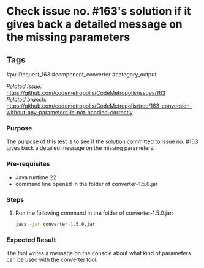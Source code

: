 # Check issue no. #163's solution if it gives back a detailed message on the missing parameters

## Tags
#pullRequest_163 #component_converter #category_output

_Related issue:_ https://github.com/codemetropolis/CodeMetropolis/issues/163 <br>
_Related branch:_ https://github.com/codemetropolis/CodeMetropolis/tree/163-conversion-without-any-parameters-is-not-handled-correctly

### Purpose
The purpose of this test is to see if the solution committed to issue no. #163 gives back a detailed message on the missing parameters.

### Pre-requisites
- Java runtime 22
- command line opened in the folder of converter-1.5.0.jar

### Steps
1. Run the following command in the folder of converter-1.5.0.jar:
   ```cmd
   java -jar converter-1.5.0.jar
   ```

### Expected Result
The tool writes a message on the console about what kind of parameters can be used with the converter tool.